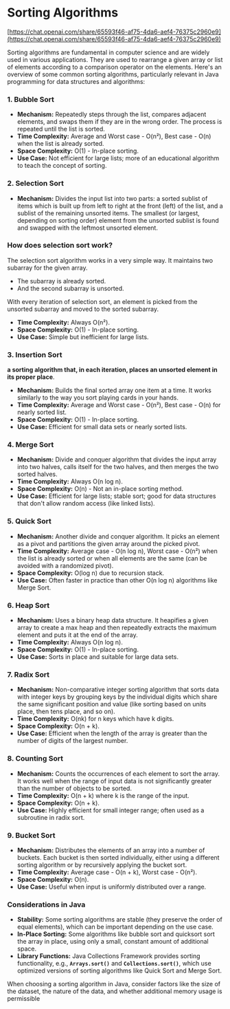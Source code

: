 # Sorting Algorithms

[https://chat.openai.com/share/65593f46-af75-4da6-aef4-76375c2960e9](https://chat.openai.com/share/65593f46-af75-4da6-aef4-76375c2960e9)

Sorting algorithms are fundamental in computer science and are widely used in various applications. They are used to rearrange a given array or list of elements according to a comparison operator on the elements. Here's an overview of some common sorting algorithms, particularly relevant in Java programming for data structures and algorithms:

### **1. Bubble Sort**

- **Mechanism:** Repeatedly steps through the list, compares adjacent elements, and swaps them if they are in the wrong order. The process is repeated until the list is sorted.
- **Time Complexity:** Average and Worst case - O(n²), Best case - O(n) when the list is already sorted.
- **Space Complexity:** O(1) - In-place sorting.
- **Use Case:** Not efficient for large lists; more of an educational algorithm to teach the concept of sorting.

### **2. Selection Sort**

- **Mechanism:** Divides the input list into two parts: a sorted sublist of items which is built up from left to right at the front (left) of the list, and a sublist of the remaining unsorted items. The smallest (or largest, depending on sorting order) element from the unsorted sublist is found and swapped with the leftmost unsorted element.

### How does selection sort work?

The selection sort algorithm works in a very simple way. It maintains two subarray for the given array.

- The subarray is already sorted.
- And the second subarray is unsorted.

With every iteration of selection sort, an element is picked from the unsorted subarray and moved to the sorted subarray.

- **Time Complexity:** Always O(n²).
- **Space Complexity:** O(1) - In-place sorting.
- **Use Case:** Simple but inefficient for large lists.

### **3. Insertion Sort**

**a sorting algorithm that, in each iteration, places an unsorted element in its proper place**.

- **Mechanism:** Builds the final sorted array one item at a time. It works similarly to the way you sort playing cards in your hands.
- **Time Complexity:** Average and Worst case - O(n²), Best case - O(n) for nearly sorted list.
- **Space Complexity:** O(1) - In-place sorting.
- **Use Case:** Efficient for small data sets or nearly sorted lists.

### **4. Merge Sort**

- **Mechanism:** Divide and conquer algorithm that divides the input array into two halves, calls itself for the two halves, and then merges the two sorted halves.
- **Time Complexity:** Always O(n log n).
- **Space Complexity:** O(n) - Not an in-place sorting method.
- **Use Case:** Efficient for large lists; stable sort; good for data structures that don't allow random access (like linked lists).

### **5. Quick Sort**

- **Mechanism:** Another divide and conquer algorithm. It picks an element as a pivot and partitions the given array around the picked pivot.
- **Time Complexity:** Average case - O(n log n), Worst case - O(n²) when the list is already sorted or when all elements are the same (can be avoided with a randomized pivot).
- **Space Complexity:** O(log n) due to recursion stack.
- **Use Case:** Often faster in practice than other O(n log n) algorithms like Merge Sort.

### **6. Heap Sort**

- **Mechanism:** Uses a binary heap data structure. It heapifies a given array to create a max heap and then repeatedly extracts the maximum element and puts it at the end of the array.
- **Time Complexity:** Always O(n log n).
- **Space Complexity:** O(1) - In-place sorting.
- **Use Case:** Sorts in place and suitable for large data sets.

### **7. Radix Sort**

- **Mechanism:** Non-comparative integer sorting algorithm that sorts data with integer keys by grouping keys by the individual digits which share the same significant position and value (like sorting based on units place, then tens place, and so on).
- **Time Complexity:** O(nk) for n keys which have k digits.
- **Space Complexity:** O(n + k).
- **Use Case:** Efficient when the length of the array is greater than the number of digits of the largest number.

### **8. Counting Sort**

- **Mechanism:** Counts the occurrences of each element to sort the array. It works well when the range of input data is not significantly greater than the number of objects to be sorted.
- **Time Complexity:** O(n + k) where k is the range of the input.
- **Space Complexity:** O(n + k).
- **Use Case:** Highly efficient for small integer range; often used as a subroutine in radix sort.

### **9. Bucket Sort**

- **Mechanism:** Distributes the elements of an array into a number of buckets. Each bucket is then sorted individually, either using a different sorting algorithm or by recursively applying the bucket sort.
- **Time Complexity:** Average case - O(n + k), Worst case - O(n²).
- **Space Complexity:** O(n).
- **Use Case:** Useful when input is uniformly distributed over a range.

### **Considerations in Java**

- **Stability:** Some sorting algorithms are stable (they preserve the order of equal elements), which can be important depending on the use case.
- **In-Place Sorting:** Some algorithms like bubble sort and quicksort sort the array in place, using only a small, constant amount of additional space.
- **Library Functions:** Java Collections Framework provides sorting functionality, e.g., **`Arrays.sort()`** and **`Collections.sort()`**, which use optimized versions of sorting algorithms like Quick Sort and Merge Sort.

When choosing a sorting algorithm in Java, consider factors like the size of the dataset, the nature of the data, and whether additional memory usage is permissible